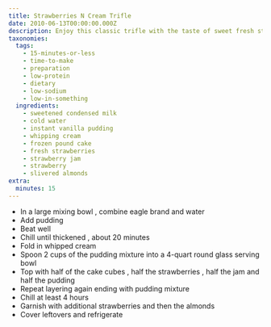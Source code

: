 ```yaml
---
title: Strawberries N Cream Trifle
date: 2010-06-13T00:00:00.000Z
description: Enjoy this classic trifle with the taste of sweet fresh strawberries -
taxonomies:
  tags:
    - 15-minutes-or-less
    - time-to-make
    - preparation
    - low-protein
    - dietary
    - low-sodium
    - low-in-something
  ingredients:
    - sweetened condensed milk
    - cold water
    - instant vanilla pudding
    - whipping cream
    - frozen pound cake
    - fresh strawberries
    - strawberry jam
    - strawberry
    - slivered almonds
extra:
  minutes: 15
---
```

 - In a large mixing bowl , combine eagle brand and water
 - Add pudding
 - Beat well
 - Chill until thickened , about 20 minutes
 - Fold in whipped cream
 - Spoon 2 cups of the pudding mixture into a 4-quart round glass serving bowl
 - Top with half of the cake cubes , half the strawberries , half the jam and half the pudding
 - Repeat layering again ending with pudding mixture
 - Chill at least 4 hours
 - Garnish with additional strawberries and then the almonds
 - Cover leftovers and refrigerate
